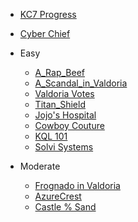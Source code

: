 * [KC7 Progress](http://kc7cyber.com/profile/Seungho)

* [Cyber Chief](https://gchq.github.io/CyberChef/)

* Easy
  - [A_Rap_Beef](https://github.com/SEUNGHO-Y00/PersonalStudy/blob/main/SOC/KC7/A_Rap_Beef.md)
  - [A_Scandal_in_Valdoria](https://github.com/SEUNGHO-Y00/PersonalStudy/blob/main/SOC/KC7/A_Scandal_in_Valdoria.md)
  - [Valdoria Votes](https://github.com/SEUNGHO-Y00/PersonalStudy/blob/main/SOC/KC7/Valdoria_Votes.md)
  - [Titan_Shield](https://github.com/SEUNGHO-Y00/PersonalStudy/blob/main/SOC/KC7/Titan_Shield.md)
  - [Jojo's Hospital](https://github.com/SEUNGHO-Y00/PersonalStudy/blob/main/SOC/KC7/Jojo's_Hospital.md)
  - [Cowboy Couture](https://github.com/SEUNGHO-Y00/PersonalStudy/blob/main/SOC/KC7/Cowboy_Couture.md)
  - [KQL 101](https://github.com/SEUNGHO-Y00/PersonalStudy/blob/main/SOC/KC7/KQL_101.md)
  - [Solvi Systems](https://github.com/SEUNGHO-Y00/PersonalStudy/blob/main/SOC/KC7/Solvi_Systems.md)
 
* Moderate
  - [Frognado in Valdoria](https://github.com/SEUNGHO-Y00/PersonalStudy/blob/main/SOC/KC7/Frognado_in_Valdoria.md)
  - [AzureCrest](https://github.com/SEUNGHO-Y00/PersonalStudy/blob/main/SOC/KC7/AzureCrest.md)
  - [Castle % Sand](https://github.com/SEUNGHO-Y00/PersonalStudy/blob/main/SOC/KC7/Castle%26Sand.md)

